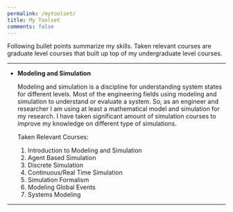```yaml
---
permalink: /mytoolset/
title: My Toolset
comments: false
---
```


Following bullet points summarize my skills. Taken relevant courses are graduate level courses that built up top of my undergraduate level courses.

---

* **Modeling and Simulation**

   Modeling and simulation is a discipline for understanding system states for different levels. Most of the engineering fields using modeling and simulation to understand or evaluate a system. So, as an engineer and researcher I am using at least a mathematical model and simulation for my research. I have taken significant amount of simulation courses to improve my knowledge on different type of simulations.

   Taken Relevant Courses:

   1. Introduction to Modeling and Simulation
   2. Agent Based Simulation
   3. Discrete Simulation
   4. Continuous/Real Time Simulation
   5. Simulation Formalism
   6. Modeling Global Events
   7. Systems Modeling

---

